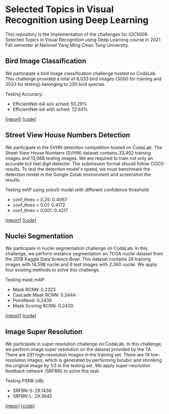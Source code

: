 # Selected Topics in Visual Recognition using Deep Learning
This repository is the implementation of the challenges for IOC5008 Selected Topics in Visual Recognition using Deep Learning course in 2021 Fall semester at National Yang Ming Chiao Tung University.

## Bird Image Classification
We participate a bird image classification challenge hosted on CodaLab. This challenge provided a total of 6,033 bird images (3000 for training and 3033 for testing) belonging to 200 bird species.

Testing Accuracy:
* EfficientNet-b4 w/o sched: 55.29%
* EfficientNet-b4 with sched: 72.53%

[[report](https://github.com/joycenerd/bird-images-classification/blob/main/REPORT.pdf)] [[code](https://github.com/joycenerd/bird-images-classification)]

## Street View House Numbers Detection
We participate in the SVHN detection competition hosted on CodaLab. The Street View House Numbers (SVHN) dataset contains 33,402 training images and 13,068 testing images. We are required to train not only an accurate but fast digit detector. The submission format should follow COCO results. To test the detection model's speed, we must benchmark the detection model in the Google Colab environment and screenshot the results. 

Testing mAP using yolov5 model with different confidence threshold:
* conf_thres = 0.25: 0.4067
* conf_thres = 0.01: 0.4172
* conf_thres = 0.001: 0.4217

[[report](https://github.com/joycenerd/yolov5-svhn-detection/blob/main/docs/REPORT.pdf)] [[code](https://github.com/joycenerd/yolov5-svhn-detection)]

## Nuclei Segmentation
We participate in nuclei segmentation challenge on CodaLab. In this challenge, we perform instance segmentation on TCGA nuclei dataset from the 2018 Kaggle Data Science Bowl. This dataset contains 24 training images with 14,598 nuclei and 6 test images with 2,360 nuclei. We apply four existing methods to solve this challenge.

Testing mask mAP:
* Mask RCNN: 0.2323
* Cascade Mask RCNN: 0.2444
* PointRend: 0.2439
* Mask Scoring RCNN: 0.2420

[[report](https://github.com/joycenerd/mmdet-nucleus-instance-segmentation/blob/main/docs/REPORT.pdf)] [[code](https://github.com/joycenerd/mmdet-nucleus-instance-segmentation)]

## Image Super Resolution
We participate in super resolution challenge on CodaLab. In this challenge, we perform image super resolution on the dataset provided by the TA. There are 291 high-resolution images in the training set. There are 14 low-resolution images, which is generated by performing bicubic and shrinking the original image by 1/3 in the testing set. We apply super-resolution feedback network (SRFBN) to solve this task.

Testing PSNR (dB)
- SRFBN-S: 28.1438
- SRFBN-L: 29.3645

[[repor](https://github.com/joycenerd/image-super-resolution/blob/main/docs/REPORT.pdf)] [[code](https://github.com/joycenerd/image-super-resolution)]


